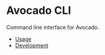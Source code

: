 # Avocado CLI

Command line interface for Avocado.

- [Usage](docs.avocadolinux.com)
- [Development](docs/development.md)
